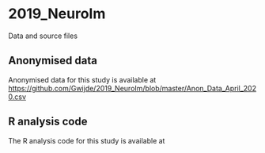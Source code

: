 # 2019_NeuroIm
Data and source files

## Anonymised data
Anonymised data for this study is available at https://github.com/Gwijde/2019_NeuroIm/blob/master/Anon_Data_April_2020.csv

## R analysis code
The R analysis code for this study is available at 
